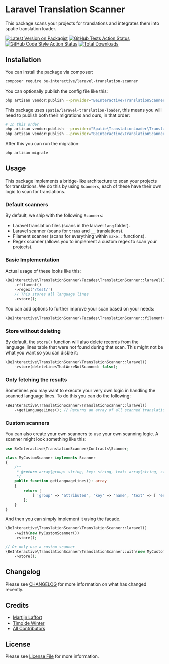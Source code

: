 # Laravel Translation Scanner
This package scans your projects for translations and integrates them into spatie translation loader.

[![Latest Version on Packagist](https://img.shields.io/packagist/v/be-interactive/translation-scanner.svg?style=flat-square)](https://packagist.org/packages/be-interactive/translation-scanner)
[![GitHub Tests Action Status](https://img.shields.io/github/actions/workflow/status/be-interactive/translation-scanner/run-tests.yml?branch=main&label=tests&style=flat-square)](https://github.com/be-interactive/translation-scanner/actions?query=workflow%3Arun-tests+branch%3Amain)
[![GitHub Code Style Action Status](https://img.shields.io/github/actions/workflow/status/be-interactive/translation-scanner/fix-php-code-style-issues.yml?branch=main&label=code%20style&style=flat-square)](https://github.com/be-interactive/translation-scanner/actions?query=workflow%3A"Fix+PHP+code+style+issues"+branch%3Amain)
[![Total Downloads](https://img.shields.io/packagist/dt/be-interactive/translation-scanner.svg?style=flat-square)](https://packagist.org/packages/be-interactive/translation-scanner)


## Installation

You can install the package via composer:
```bash
composer require be-interactive/laravel-translation-scanner
```

You can optionally publish the config file like this:
```bash
php artisan vendor:publish --provider="BeInteractive\TranslationScanner\TranslationScannerServiceProvider" --tag="translation-scanner-config"
```

This package uses `spatie/laravel-translation-loader`, this means you will need to publish both their migrations and ours, in that order:
```bash
# In this order
php artisan vendor:publish --provider="Spatie\TranslationLoader\TranslationServiceProvider" --tag="translation-loader-migrations"
php artisan vendor:publish --provider="BeInteractive\TranslationScanner\TranslationScannerServiceProvider" --tag="translation-scanner-migrations"
```

After this you can run the migration:
```bash
php artisan migrate
```

## Usage
This package implements a bridge-like architecture to scan your projects for translations.
We do this by using `Scanners`, each of these have their own logic to scan for translations.

### Default scanners
By default, we ship with the following `Scanners`:

- Laravel translation files (scans in the laravel `lang` folder).
- Laravel scanner (scans for `trans` and `__` translations).
- Filament scanner (scans for everything within `make::` functions).
- Regex scanner (allows you to implement a custom regex to scan your projects).

### Basic Implementation
Actual usage of these looks like this:
```php
\BeInteractive\TranslationScanner\Facades\TranslationScanner::laravel()
    ->filament()
    ->regex('/test/')
    // This stores all language lines
    ->store();
```

You can add options to further improve your scan based on your needs:
```php
\BeInteractive\TranslationScanner\Facades\TranslationScanner::filament()->scanFiles();
```

### Store without deleting
By default, the `store()` function will also delete records from the language_lines table that were not found during that scan.
This might not be what you want so you can disble it:

```php
\BeInteractive\TranslationScanner\TranslationScanner::laravel()
    ->store(deleteLinesThatWereNotScanned: false);
```

### Only fetching the results
Sometimes you may want to execute your very own logic in handling the scanned language lines.
To do this you can do the following:

```php
\BeInteractive\TranslationScanner\TranslationScanner::laravel()
    ->getLanguageLines(); // Returns an array of all scanned translations
```

### Custom scanners
You can also create your own scanners to use your own scanning logic. A scanner might look something like this:

```php
use BeInteractive\TranslationScanner\Contracts\Scanner;

class MyCustomScanner implements Scanner
{
    /**
     * @return array{group: string, key: string, text: array{string, string}}
     */
    public function getLanguageLines(): array
    {
        return [
            [ 'group' => 'attributes', 'key' => 'name', 'text' => [ 'en' => 'Name' ] ],
        ];
    }
}
```

And then you can simply implement it using the facade.
```php
\BeInteractive\TranslationScanner\TranslationScanner::laravel()
    ->with(new MyCustomScanner())
    ->store();

// Or only use a custom scanner
\BeInteractive\TranslationScanner\TranslationScanner::with(new MyCustomScanner())
    ->store();
```

## Changelog
Please see [CHANGELOG](CHANGELOG.md) for more information on what has changed recently.

## Credits
- [Martijn Laffort](https://github.com/martijnlaffort)
- [Timo de Winter](https://github.com/timo-de-winter)
- [All Contributors](../../contributors)

## License
Please see [License File](LICENSE.md) for more information.
